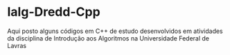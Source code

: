 # Ialg-Dredd-Cpp
Aqui posto alguns códigos em C++ de estudo desenvolvidos em atividades da disciplina de Introdução aos 
Algoritmos na Universidade Federal de Lavras
